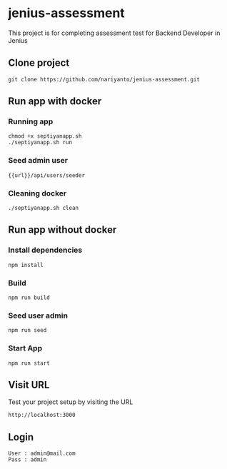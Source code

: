 # jenius-assessment

This project is for completing assessment test for Backend Developer in Jenius


## Clone project

```
git clone https://github.com/nariyanto/jenius-assessment.git
```

## Run app with docker

### Running app
```
chmod +x septiyanapp.sh
./septiyanapp.sh run
```

### Seed admin user
```
{{url}}/api/users/seeder
```

### Cleaning docker
```
./septiyanapp.sh clean
```

## Run app without docker

### Install dependencies
```
npm install
```

### Build
```
npm run build
```

### Seed user admin
```
npm run seed
```

### Start App
```
npm run start
```

## Visit URL
Test your project setup by visiting the URL
```
http://localhost:3000
```

## Login 
```
User : admin@mail.com
Pass : admin
```
